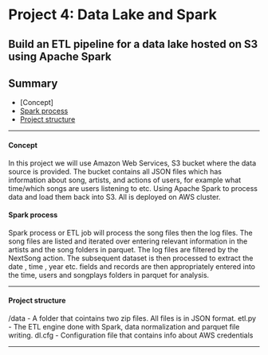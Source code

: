 # Project 4: Data Lake and Spark
## Build an ETL pipeline for a data lake hosted on S3 using Apache Spark

## Summary
* [Concept]
* [Spark process](#Spark-process)
* [Project structure](#Project-structure)

--------------------------------------------

#### Concept
In this project we will use Amazon Web Services, S3 bucket where the data source is provided. The bucket contains all JSON files which has information about song, artists, and actions of users, for example what time/which songs are users listening to etc. Using Apache Spark to process data and load them back into S3. All is deployed on AWS cluster.


#### Spark process
Spark process or ETL job will process the song files then the log files. 
The song files are listed and iterated over entering relevant information in the artists and the song folders in parquet. 
The log files are filtered by the NextSong action. The subsequent dataset is then processed to extract the date , time , year etc. fields and records are then appropriately entered into the time, users and songplays folders in parquet for analysis.


--------------------------------------------

#### Project structure

/data - A folder that cointains two zip files. All files is in JSON format.
etl.py - The ETL engine done with Spark, data normalization and parquet file writing.
dl.cfg - Configuration file that contains info about AWS credentials

----------------------------
